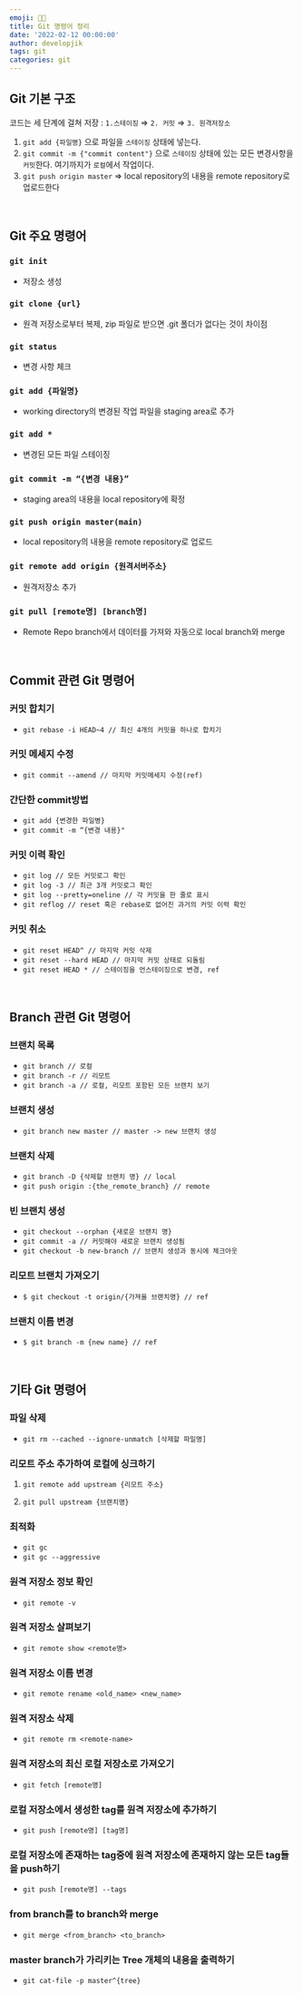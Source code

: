 ```yaml
---
emoji: 👨‍💻
title: Git 명령어 정리
date: '2022-02-12 00:00:00'
author: developjik
tags: git
categories: git
---
```


## Git 기본 구조

코드는 세 단계에 걸쳐 저장 : `1.스테이징` ⇒ `2. 커밋` ⇒ `3. 원격저장소`

1. `git add {파일명}` 으로 파일을 `스테이징` 상태에 넣는다.
2. `git commit -m {"commit content"}` 으로 `스테이징` 상태에 있는 모든 변경사항을 `커밋`한다. 여기까지가 `로컬`에서 작업이다.
3. `git push origin master` ⇒ local repository의 내용을 remote repository로 업로드한다

<br/>

## Git 주요 명령어

### `git init`

- 저장소 생성

### `git clone {url}`

- 원격 저장소로부터 복제, zip 파일로 받으면 .git 폴더가 없다는 것이 차이점

### `git status`

- 변경 사항 체크

### `git add {파일명}`

- working directory의 변경된 작업 파일을 staging area로 추가

### `git add *`

- 변경된 모든 파일 스테이징

### `git commit -m “{변경 내용}”`

- staging area의 내용을 local repository에 확정

### `git push origin master(main)`

- local repository의 내용을 remote repository로 업로드

### `git remote add origin {원격서버주소}`

- 원격저장소 추가

### `git pull [remote명] [branch명]`

- Remote Repo branch에서 데이터를 가져와 자동으로 local branch와 merge

<br/>

## Commit 관련 Git 명령어

### 커밋 합치기

- `git rebase -i HEAD~4 // 최신 4개의 커밋을 하나로 합치기`

### 커밋 메세지 수정

- `git commit --amend // 마지막 커밋메세지 수정(ref)`

### 간단한 commit방법

- `git add {변경한 파일병}`
- `git commit -m “{변경 내용}"`

### 커밋 이력 확인

- `git log // 모든 커밋로그 확인`
- `git log -3 // 최근 3개 커밋로그 확인`
- `git log --pretty=oneline // 각 커밋을 한 줄로 표시`
- `git reflog // reset 혹은 rebase로 없어진 과거의 커밋 이력 확인`

### 커밋 취소

- `git reset HEAD^ // 마지막 커밋 삭제`
- `git reset --hard HEAD // 마지막 커밋 상태로 되돌림`
- `git reset HEAD * // 스테이징을 언스테이징으로 변경, ref`

<br/>

## Branch 관련 Git 명령어

### 브랜치 목록

- `git branch // 로컬`
- `git branch -r // 리모트`
- `git branch -a // 로컬, 리모트 포함된 모든 브랜치 보기`

### 브랜치 생성

- `git branch new master // master -> new 브랜치 생성`

### 브랜치 삭제

- `git branch -D {삭제할 브랜치 명} // local`
- `git push origin :{the_remote_branch} // remote`

### 빈 브랜치 생성

- `git checkout --orphan {새로운 브랜치 명}`
- `git commit -a // 커밋해야 새로운 브랜치 생성됨`
- `git checkout -b new-branch // 브랜치 생성과 동시에 체크아웃`

### 리모트 브랜치 가져오기

- `$ git checkout -t origin/{가져올 브랜치명} // ref`

### 브랜치 이름 변경

- `$ git branch -m {new name} // ref`

<br/>

## 기타 Git 명령어

### 파일 삭제

- `git rm --cached --ignore-unmatch [삭제할 파일명]`

### 리모트 주소 추가하여 로컬에 싱크하기

1. `git remote add upstream {리모트 주소}`

2. `git pull upstream {브랜치명}`

### 최적화

- `git gc`
- `git gc --aggressive`

### 원격 저장소 정보 확인

- `git remote -v`

### 원격 저장소 살펴보기

- `git remote show <remote명>`

### 원격 저장소 이름 변경

- `git remote rename <old_name> <new_name>`

### 원격 저장소 삭제

- `git remote rm <remote-name>`

### 원격 저장소의 최신 로컬 저장소로 가져오기

- `git fetch [remote명]`

### 로컬 저장소에서 생성한 tag를 원격 저장소에 추가하기

- `git push [remote명] [tag명]`

### 로컬 저장소에 존재하는 tag중에 원격 저장소에 존재하지 않는 모든 tag들을 push하기

- `git push [remote명] --tags`

### from branch를 to branch와 merge

- `git merge <from_branch> <to_branch>`

### master branch가 가리키는 Tree 개체의 내용을 출력하기

- `git cat-file -p master^{tree}`

```toc

```
